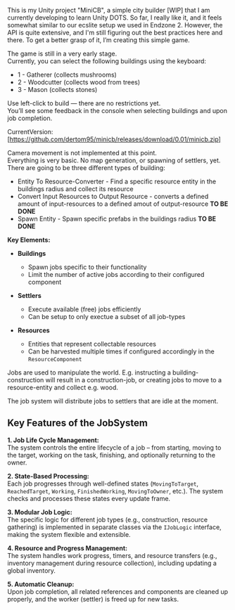 This is my Unity project "MiniCB", a simple city builder [WIP] that I am currently developing to learn Unity DOTS. 
So far, I really like it, and it feels somewhat similar to our ecslite setup we used in Endzone 2. 
However, the API is quite extensive, and I'm still figuring out the best practices here and there. 
To get a better grasp of it, I’m creating this simple game.

The game is still in a very early stage.  
Currently, you can select the following buildings using the keyboard:  
- 1 - Gatherer (collects mushrooms)  
- 2 - Woodcutter (collects wood from trees)  
- 3 - Mason (collects stones)  

Use left-click to build — there are no restrictions yet.  
You’ll see some feedback in the console when selecting buildings and upon job completion.  

CurrentVersion: [https://github.com/dertom95/minicb/releases/download/0.01/minicb.zip]

Camera movement is not implemented at this point.  
Everything is very basic.
No map generation, or spawning of settlers, yet.
There are going to be three different types of building:
- Entity To Resource-Converter - Find a specific resource entity in the buildings radius and collect its resource  
- Convert Input Resources to Output Resource - converts a defined amount of input-resources to a defined amout of output-resource **TO BE DONE**
- Spawn Entity - Spawn specific prefabs in the buildings radius **TO BE DONE**

**Key Elements:**

- **Buildings**  
  - Spawn jobs specific to their functionality  
  - Limit the number of active jobs according to their configured component  

- **Settlers**  
  - Execute available (free) jobs efficiently  
  - Can be setup to only exectue a subset of all job-types

- **Resources**  
  - Entities that represent collectable resources  
  - Can be harvested multiple times if configured accordingly in the `ResourceComponent`  


Jobs are used to manipulate the world. 
E.g. instructing a building-construction will result in a construction-job, or creating jobs to
move to a resource-entity and collect e.g. wood.



The job system will distribute jobs to settlers that are idle at the moment. 

## Key Features of the JobSystem 

**1. Job Life Cycle Management:**  
The system controls the entire lifecycle of a job – from starting, moving to the target, working on the task, finishing, and optionally returning to the owner.

**2. State-Based Processing:**  
Each job progresses through well-defined states (`MovingToTarget`, `ReachedTarget`, `Working`, `FinishedWorking`, `MovingToOwner`, etc.). The system checks and processes these states every update frame.

**3. Modular Job Logic:**  
The specific logic for different job types (e.g., construction, resource gathering) is implemented in separate classes via the `IJobLogic` interface, making the system flexible and extensible.

**4. Resource and Progress Management:**  
The system handles work progress, timers, and resource transfers (e.g., inventory management during resource collection), including updating a global inventory.

**5. Automatic Cleanup:**  
Upon job completion, all related references and components are cleaned up properly, and the worker (settler) is freed up for new tasks.


